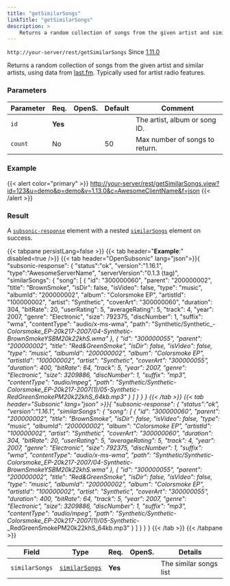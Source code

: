 ```yaml
---
title: "getSimilarSongs"
linkTitle: "getSimilarSongs"
description: >
    Returns a random collection of songs from the given artist and similar artists.
---
```


`http://your-server/rest/getSimilarSongs` Since [1.11.0](../../subsonic-versions)

Returns a random collection of songs from the given artist and similar artists, using data from [last.fm](http://last.fm). Typically used for artist radio features.

### Parameters

| Parameter | Req. | OpenS. | Default | Comment |
| --- | --- | --- | --- | --- |
| `id` | **Yes** |  |   | The artist, album or song ID. |
| `count` | No  | |50  | Max number of songs to return. |

### Example

{{< alert color="primary" >}} <http://your-server/rest/getSimilarSongs.view?id=123&u=demo&p=demo&v=1.13.0&c=AwesomeClientName&f=json> {{< /alert >}}

### Result

A [`subsonic-response`](../../responses/subsonic-response) element with a nested [`similarSongs`](../../responses/similarsongs) element on success.

{{< tabpane persistLang=false >}}
{{< tab header="**Example**:" disabled=true />}}
{{< tab header="OpenSubsonic" lang="json">}}{
  "subsonic-response": {
    "status":"ok",
    "version":"1.16.1",
    "type":"AwesomeServerName",
    "serverVersion":"0.1.3 (tag)",
    "similarSongs": {
        "song": [
            {
                "id": "300000060",
                "parent": "200000002",
                "title": "BrownSmoke",
                "isDir": false,
                "isVideo": false,
                "type": "music",
                "albumId": "200000002",
                "album": "Colorsmoke EP",
                "artistId": "100000002",
                "artist": "Synthetic",
                "coverArt": "300000060",
                "duration": 304,
                "bitRate": 20,
                "userRating": 5,
                "averageRating": 5,
                "track": 4,
                "year": 2007,
                "genre": "Electronic",
                "size": 792375,
                "discNumber": 1,
                "suffix": "wma",
                "contentType": "audio/x-ms-wma",
                "path": "Synthetic/Synthetic_-_Colorsmoke_EP-20k217-2007/04-Synthetic_-_BrownSmokeYSBM20k22khS.wma"
            },
            {
                "id": "300000055",
                "parent": "200000002",
                "title": "Red&GreenSmoke",
                "isDir": false,
                "isVideo": false,
                "type": "music",
                "albumId": "200000002",
                "album": "Colorsmoke EP",
                "artistId": "100000002",
                "artist": "Synthetic",
                "coverArt": "300000055",
                "duration": 400,
                "bitRate": 64,
                "track": 5,
                "year": 2007,
                "genre": "Electronic",
                "size": 3209886,
                "discNumber": 1,
                "suffix": "mp3",
                "contentType": "audio/mpeg",
                "path": "Synthetic/Synthetic_-_Colorsmoke_EP-20k217-2007(1)/05-Synthetic_-_RedGreenSmokePM20k22khS_64kb.mp3"
            }
        ]
    }
  }
}
{{< /tab >}}
{{< tab header="Subsonic" lang="json" >}}{
  "subsonic-response": {
    "status":"ok",
    "version":"1.16.1",
    "similarSongs": {
        "song": [
            {
                "id": "300000060",
                "parent": "200000002",
                "title": "BrownSmoke",
                "isDir": false,
                "isVideo": false,
                "type": "music",
                "albumId": "200000002",
                "album": "Colorsmoke EP",
                "artistId": "100000002",
                "artist": "Synthetic",
                "coverArt": "300000060",
                "duration": 304,
                "bitRate": 20,
                "userRating": 5,
                "averageRating": 5,
                "track": 4,
                "year": 2007,
                "genre": "Electronic",
                "size": 792375,
                "discNumber": 1,
                "suffix": "wma",
                "contentType": "audio/x-ms-wma",
                "path": "Synthetic/Synthetic_-_Colorsmoke_EP-20k217-2007/04-Synthetic_-_BrownSmokeYSBM20k22khS.wma"
            },
            {
                "id": "300000055",
                "parent": "200000002",
                "title": "Red&GreenSmoke",
                "isDir": false,
                "isVideo": false,
                "type": "music",
                "albumId": "200000002",
                "album": "Colorsmoke EP",
                "artistId": "100000002",
                "artist": "Synthetic",
                "coverArt": "300000055",
                "duration": 400,
                "bitRate": 64,
                "track": 5,
                "year": 2007,
                "genre": "Electronic",
                "size": 3209886,
                "discNumber": 1,
                "suffix": "mp3",
                "contentType": "audio/mpeg",
                "path": "Synthetic/Synthetic_-_Colorsmoke_EP-20k217-2007(1)/05-Synthetic_-_RedGreenSmokePM20k22khS_64kb.mp3"
            }
        ]
    }
  }
}
{{< /tab >}}
{{< /tabpane >}}

| Field |  Type | Req. | OpenS. | Details |
| --- | --- | --- | --- | --- |
| `similarSongs` | [`similarSongs`](../../responses/similarsongs)| **Yes** |     | The similar songs list |
